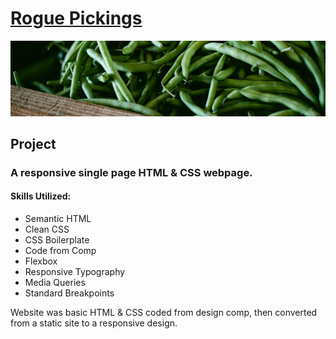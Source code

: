 <h1><a href="https://labmandala.github.io/rogue-pickings-responsive/"><strong>Rogue Pickings</strong></a></h1>

<img src="img/download.jpg"></img>

<h2>Project</h2>
<h3>A responsive single page HTML & CSS webpage.</h3>

<h4>Skills Utilized:</h4>

* Semantic HTML
* Clean CSS
* CSS Boilerplate
* Code from Comp
* Flexbox
* Responsive Typography
* Media Queries
* Standard Breakpoints


<p>Website was basic HTML & CSS coded from design comp, then converted from a static site to a responsive design.</p>
